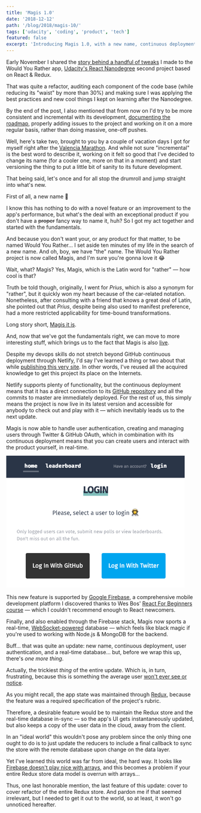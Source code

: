 ```yaml
---
title: 'Magis 1.0'
date: '2018-12-12'
path: '/blog/2018/magis-10/'
tags: ['udacity', 'coding', 'product', 'tech']
featured: false
excerpt: 'Introducing Magis 1.0, with a new name, continuous deployment, user authentication, real-time database... and an inconsequential, but exhausting data model refactor.'
---
```


Early November I shared the [story behind a handful of tweaks](/blog/2018/would-you-rather-refactor) I made to the Would You Rather app, [Udacity's React Nanodegree](/blog/2018/udacity-rdnd) second project based on React & Redux.

That was quite a refactor, auditing each component of the code base (while reducing its "waist" by more than 30%) and making sure I was applying the best practices and new cool things I kept on learning after the Nanodegree.

By the end of the post, I also mentioned that from now on I'd try to be more consistent and incremental with its development, [documenting the roadmap](https://github.com/MarcCollado/magis/projects/1), properly adding issues to the project and working on it on a more regular basis, rather than doing massive, one-off pushes.

Well, here's take two, brought to you by a couple of vacation days I got for myself right after the [Valencia Marathon](https://www.strava.com/activities/1996244257). And while not sure "incremental" is the best word to describe it, working on it felt so good that I've decided to change its name (for a cooler one, more on that in a moment) and start versioning the thing to put a little bit of sanity to its future development.

That being said, let's once and for all stop the drumroll and jump straight into what's new.

First of all, a new name 🎉

I know this has nothing to do with a novel feature or an improvement to the app's performance, but what's the deal with an exceptional product if you don't have a ~~proper~~ fancy way to name it, huh? So I got my act together and started with the fundamentals.

And because you don't want your, or any product for that matter, to be named Would You Rather... I set aside ten minutes of my life in the search of a new name. And oh, boy, we have "the" name. The Would You Rather project is now called Magis, and I'm sure you're gonna love it 😂

Wait, what? Magis? Yes, Magis, which is the Latin word for "rather" — how cool is that?

Truth be told though, originally, I went for _Prius_, which is also a synonym for "rather", but it quickly won my heart because of the car-related notation. Nonetheless, after consulting with a friend that knows a great deal of Latin, she pointed out that _Prius_, despite being also used to manifest preference, had a more restricted applicability for time-bound transformations.

Long story short, [Magis it is](https://github.com/MarcCollado/magis).

And, now that we've got the fundamentals right, we can move to more interesting stuff, which brings us to the fact that Magis is also [live](https://magis.netlify.com).

Despite my devops skills do not stretch beyond GitHub continuous deployment through Netlify, I'd say I've learned a thing or two about that while [publishing this very site](/blog/2018/collado-io-live). In other words, I've reused all the acquired knowledge to get this project its place on the Internets.

Netlify supports plenty of functionality, but the continuous deployment means that it has a direct connection to its [GitHub repository](https://github.com/MarcCollado/magis) and all the commits to master are immediately deployed. For the rest of us, this simply means the project is now live in its latest version and accessible for anybody to check out and play with it — which inevitably leads us to the next update.

Magis is now able to handle user authentication, creating and managing users through Twitter & GitHub OAuth, which in combination with its continuous deployment means that you can create users and interact with the product yourself, in real-time.

![Magis User Authentication](../images/magis-auth.jpg 'Magis is now able to create and manage users through Twitter & GitHub OAuth')

This new feature is supported by [Google Firebase](https://firebase.google.com/), a comprehensive mobile development platform I discovered thanks to Wes Bos' [React For Beginners course](https://reactforbeginners.com/) — which I couldn't recommend enough to React newcomers.

Finally, and also enabled through the Firebase stack, Magis now sports a real-time, [WebSocket-powered](https://developer.mozilla.org/en-US/docs/Web/API/WebSocket) database — which feels like black magic if you're used to working with Node.js & MongoDB for the backend.

Buff... that was quite an update: new name, continuous deployment, user authentication, and a real-time database... but, before we wrap this up, there's _one more thing_.

Actually, the trickiest _thing_ of the entire update. Which is, in turn, frustrating, because this is something the average user [won't ever see or notice](http://www.folklore.org/StoryView.py?project=Macintosh&story=Signing_Party.txt).

As you might recall, the app state was maintained through [Redux](https://redux.js.org/), because the feature was a required specification of the project's rubric.

Therefore, a desirable feature would be to maintain the Redux store and the real-time database in-sync — so the app's UI gets instantaneously updated, but also keeps a copy of the user data in the cloud, away from the client.

In an "ideal world" this wouldn't pose any problem since the only thing one ought to do is to just update the reducers to include a final callback to sync the store with the remote database upon change on the data layer.

Yet I've learned this world was far from ideal, the hard way. It looks like [Firebase doesn't play nice with arrays](https://firebase.googleblog.com/2014/04/best-practices-arrays-in-firebase.html), and this becomes a problem if your entire Redux store data model is overrun with arrays...

Thus, one last honorable mention, the last feature of this update: cover to cover refactor of the entire Redux store. And pardon me if that seemed irrelevant, but I needed to get it out to the world, so at least, it won't go unnoticed hereafter.
